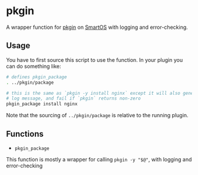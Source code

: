 pkgin
=====

A wrapper function for [pkgin](http://pkgsrc.smartos.org/packages/SmartOS/)
on [SmartOS](http://smartos.org/) with logging and error-checking.

Usage
-----

You have to first source this script to use the function.  In your plugin you
can do something like:

``` bash
# defines pkgin_package
. ../pkgin/package

# this is the same as `pkgin -y install nginx` except it will also generate a
# log message, and fail if `pkgin` returns non-zero
pkgin_package install nginx
```

Note that the sourcing of `../pkgin/package` is relative to the running plugin.

Functions
---------

- `pkgin_package`

This function is mostly a wrapper for calling `pkgin -y "$@"`, with logging
and error-checking
